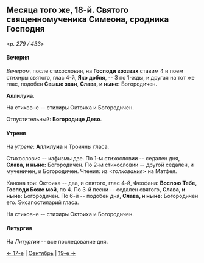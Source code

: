 
## Месяца того же, 18-й. Святого священномученика Симеона, сродника Господня 

<*p. 279 / 433*>

#### Вечерня

*Вечером*, после стихословия, на **Господи воззвах** ставим 4 и поем стихиры святого, глас 4-й, **Яко добля**, -- 
3 по 1-жды, и другая на тот же глас, подобен **Свыше зван**, **Слава, и ныне:** Богородичен. 

**Аллилуиа**. 

На стиховне -- стихиры Октоиха и Богородичен. 

Отпустительный: **Богородице Дево**.

#### Утреня

На *утрене*: **Аллилуиа** и Троичны гласа. 

Стихословия -- кафизмы две. По 1-м стихословии -- седален дня, **Слава, и ныне:** Богородичен. 
По 2-м стихословии -- другой седален, и мученичен, и Богородичен. 
Чтения: из <*толкования*> на Матфея.

Канона три: Октоиха -- два, и святого, глас 4-й, Феофана: **Воспою Тебе, Господи Боже мой**, по 4. 
По 3-й песни -- седален святого, **Слава, и ныне:** Богородичен. 
По 6-й -- подобен дня, **Слава, и ныне:** Богородичен его. 
Эксапостиларий гласа.

На стиховне -- стихиры Октоиха и Богородичен. 

#### Литургия

На *Литургии* -- все последование дня.

[← 17-е](09_17_EUR.ru.md) | [Сентябрь](README.md#18-й) | [19-е →](09_19_EUR.ru.md)

